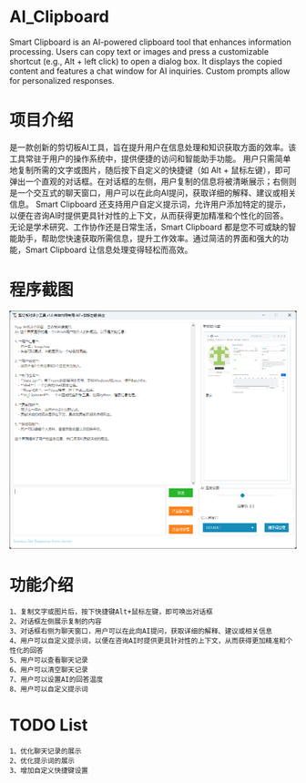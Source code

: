 # AI_Clipboard
Smart Clipboard is an AI-powered clipboard tool that enhances information processing. Users can copy text or images and press a customizable shortcut (e.g., Alt + left click) to open a dialog box. It displays the copied content and features a chat window for AI inquiries. Custom prompts allow for personalized responses.


# 项目介绍
是一款创新的剪切板AI工具，旨在提升用户在信息处理和知识获取方面的效率。该工具常驻于用户的操作系统中，提供便捷的访问和智能助手功能。
用户只需简单地复制所需的文字或图片，随后按下自定义的快捷键（如 Alt + 鼠标左键），即可弹出一个直观的对话框。在对话框的左侧，用户复制的信息将被清晰展示；右侧则是一个交互式的聊天窗口，用户可以在此向AI提问，获取详细的解释、建议或相关信息。
Smart Clipboard 还支持用户自定义提示词，允许用户添加特定的提示，以便在咨询AI时提供更具针对性的上下文，从而获得更加精准和个性化的回答。
无论是学术研究、工作协作还是日常生活，Smart Clipboard 都是您不可或缺的智能助手，帮助您快速获取所需信息，提升工作效率。通过简洁的界面和强大的功能，Smart Clipboard 让信息处理变得轻松而高效。

# 程序截图
![alt text](image-1.png)

# 功能介绍
    1、复制文字或图片后，按下快捷键Alt+鼠标左键，即可唤出对话框
    2、对话框左侧展示复制的内容
    3、对话框右侧为聊天窗口，用户可以在此向AI提问，获取详细的解释、建议或相关信息
    4、用户可以自定义提示词，以便在咨询AI时提供更具针对性的上下文，从而获得更加精准和个性化的回答
    5、用户可以查看聊天记录
    6、用户可以清空聊天记录
    7、用户可以设置AI的回答温度
    8、用户可以自定义提示词

# TODO List
    1、优化聊天记录的展示
    2、优化提示词的展示
    3、增加自定义快捷键设置
    
